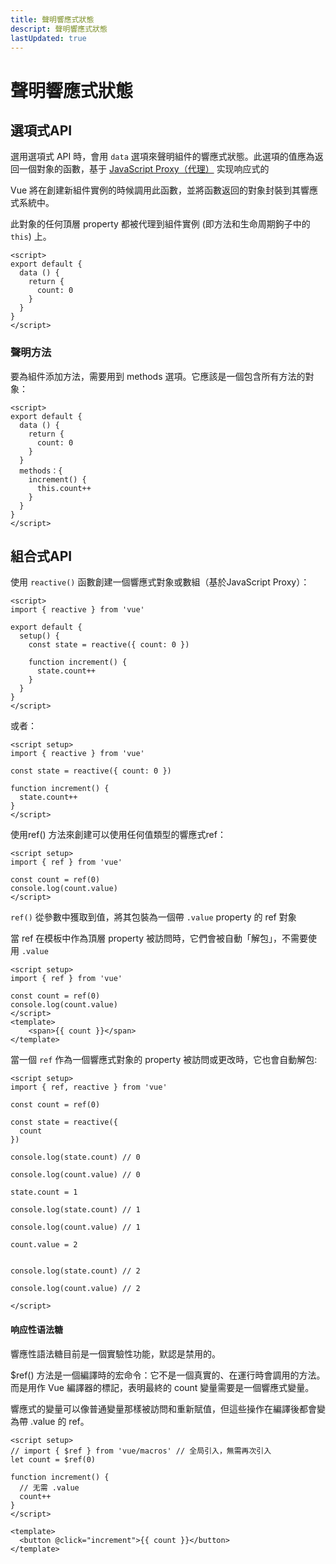 ```yaml
---
title: 聲明響應式狀態
descript: 聲明響應式狀態
lastUpdated: true
---
```


# 聲明響應式狀態

## 選項式API

選用選項式 API 時，會用 `data` 選項來聲明組件的響應式狀態。此選項的值應為返回一個對象的函數，基于 [JavaScript Proxy（代理）](https://developer.mozilla.org/zh-CN/docs/Web/JavaScript/Reference/Global_Objects/Proxy) 实现响应式的

Vue 將在創建新組件實例的時候調用此函數，並將函數返回的對象封裝到其響應式系統中。

此對象的任何頂層 property 都被代理到組件實例 (即方法和生命周期鉤子中的 `this`) 上。

```vue
<script>
export default {
  data () {
    return {
      count: 0
    }
  }
}
</script>
```

### 聲明方法

要為組件添加方法，需要用到 methods 選項。它應該是一個包含所有方法的對象：

```vue
<script>
export default {
  data () {
    return {
      count: 0
    }
  }
  methods：{
    increment() {
      this.count++
    }
  }
}
</script>
```



## 組合式API

使用 `reactive()` 函數創建一個響應式對象或數組（基於JavaScript Proxy）：

```vue
<script>
import { reactive } from 'vue'

export default {
  setup() {
    const state = reactive({ count: 0 })

    function increment() {
      state.count++
    }
  }
}
</script>
```

或者：

```vue
<script setup>
import { reactive } from 'vue'

const state = reactive({ count: 0 })

function increment() {
  state.count++
}
</script>
```

使用ref() 方法來創建可以使用任何值類型的響應式ref：

```vue
<script setup>
import { ref } from 'vue'

const count = ref(0)
console.log(count.value)
</script>
```

`ref()` 從參數中獲取到值，將其包裝為一個帶 `.value` property 的 ref 對象

當 ref 在模板中作為頂層 property 被訪問時，它們會被自動「解包」，不需要使用 `.value`

```vue
<script setup>
import { ref } from 'vue'

const count = ref(0)
console.log(count.value)
</script>
<template>
	<span>{{ count }}</span>
</template>
```

當一個 `ref` 作為一個響應式對象的 property 被訪問或更改時，它也會自動解包:

```vue
<script setup>
import { ref, reactive } from 'vue'

const count = ref(0)

const state = reactive({
  count
})

console.log(state.count) // 0

console.log(count.value) // 0

state.count = 1
    
console.log(state.count) // 1

console.log(count.value) // 1
    
count.value = 2


console.log(state.count) // 2

console.log(count.value) // 2
    
</script>
```

#### 响应性语法糖 

響應性語法糖目前是一個實驗性功能，默認是禁用的。

$ref() 方法是一個編譯時的宏命令：它不是一個真實的、在運行時會調用的方法。而是用作 Vue 編譯器的標記，表明最終的 count 變量需要是一個響應式變量。

響應式的變量可以像普通變量那樣被訪問和重新賦值，但這些操作在編譯後都會變為帶 .value 的 ref。

```vue
<script setup>
// import { $ref } from 'vue/macros' // 全局引入，無需再次引入
let count = $ref(0)

function increment() {
  // 无需 .value
  count++
}
</script>

<template>
  <button @click="increment">{{ count }}</button>
</template>
```
